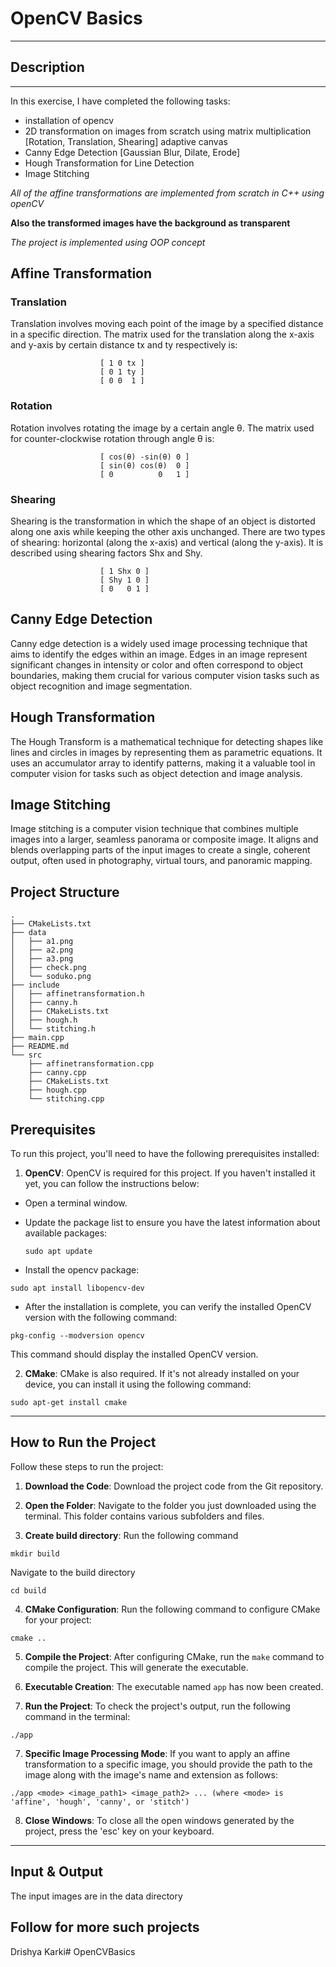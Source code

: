 # OpenCV Basics
---
## Description
---
In this exercise, I have completed the following tasks:
- installation of opencv
- 2D transformation on images from scratch using matrix multiplication [Rotation, Translation, Shearing] adaptive canvas
- Canny Edge Detection [Gaussian Blur, Dilate, Erode]
- Hough Transformation for Line Detection
- Image Stitching

*All of the affine transformations are implemented from scratch in C++ using openCV*

**Also the transformed images have the background as transparent**

*The project is implemented using OOP concept*

## Affine Transformation
### Translation
Translation involves moving each point of the image by a specified distance in a specific direction. The matrix used for the translation along the x-axis and y-axis by certain distance tx and ty respectively is:

                        [ 1 0 tx ]
                        [ 0 1 ty ]
                        [ 0 0  1 ]
                    

### Rotation
Rotation involves rotating the image by a certain angle θ. The matrix used for counter-clockwise rotation through angle θ is:

                        [ cos(θ) -sin(θ) 0 ]
                        [ sin(θ) cos(θ)  0 ]
                        [ 0          0   1 ]


### Shearing
Shearing is the transformation in which the shape of an object is distorted along one axis while keeping the other axis unchanged. There are two types of shearing: horizontal (along the x-axis) and vertical (along the y-axis). It is described using shearing factors Shx and Shy.

                        [ 1 Shx 0 ]
                        [ Shy 1 0 ]
                        [ 0   0 1 ]

## Canny Edge Detection
Canny edge detection is a widely used image processing technique that aims to identify the edges within an image. Edges in an image represent significant changes in intensity or color and often correspond to object boundaries, making them crucial for various computer vision tasks such as object recognition and image segmentation.

## Hough Transformation
The Hough Transform is a mathematical technique for detecting shapes like lines and circles in images by representing them as parametric equations. It uses an accumulator array to identify patterns, making it a valuable tool in computer vision for tasks such as object detection and image analysis.

## Image Stitching
Image stitching is a computer vision technique that combines multiple images into a larger, seamless panorama or composite image. It aligns and blends overlapping parts of the input images to create a single, coherent output, often used in photography, virtual tours, and panoramic mapping.

## Project Structure
``````
.
├── CMakeLists.txt
├── data
│   ├── a1.png
│   ├── a2.png
│   ├── a3.png
│   ├── check.png
│   └── soduko.png
├── include
│   ├── affinetransformation.h
│   ├── canny.h
│   ├── CMakeLists.txt
│   ├── hough.h
│   └── stitching.h
├── main.cpp
├── README.md
└── src
    ├── affinetransformation.cpp
    ├── canny.cpp
    ├── CMakeLists.txt
    ├── hough.cpp
    └── stitching.cpp
``````

## Prerequisites

To run this project, you'll need to have the following prerequisites installed:

1. **OpenCV**: OpenCV is required for this project. If you haven't installed it yet, you can follow the instructions below:

- Open a terminal window.

- Update the package list to ensure you have the latest information about available packages:
   ```
   sudo apt update
- Install the opencv package:
```
sudo apt install libopencv-dev
```
- After the installation is complete, you can verify the installed OpenCV version with the following command:
```
pkg-config --modversion opencv
```
This command should display the installed OpenCV version.

2. **CMake**: CMake is also required. If it's not already installed on your device, you can install it using the following command:
```
sudo apt-get install cmake
```

---
## How to Run the Project

Follow these steps to run the project:

1. **Download the Code**: Download the project code from the Git repository.

2. **Open the Folder**: Navigate to the folder you just downloaded using the terminal. This folder contains various subfolders and files.

3. **Create build directory**: Run the following command 
```
mkdir build
```
Navigate to the build directory
```
cd build
```

4. **CMake Configuration**: Run the following command to configure CMake for your project:
```
cmake ..
```

5. **Compile the Project**: After configuring CMake, run the `make` command to compile the project. This will generate the executable.

6. **Executable Creation**: The executable named `app` has now been created.

7. **Run the Project**: To check the project's output, run the following command in the terminal:

```
./app
```


7. **Specific Image Processing Mode**: If you want to apply an affine transformation to a specific image, you should provide the path to the image along with the image's name and extension as follows:

```
./app <mode> <image_path1> <image_path2> ... (where <mode> is 'affine', 'hough', 'canny', or 'stitch')
```

8. **Close Windows**: To close all the open windows generated by the project, press the 'esc' key on your keyboard.

---

## Input & Output

The input images are in the data directory

## Follow for more such projects
Drishya Karki# OpenCVBasics
